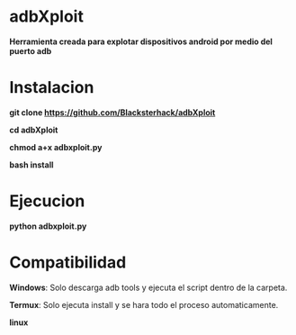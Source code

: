 # adbXploit
__Herramienta creada para explotar dispositivos android por medio del puerto adb__

# Instalacion
__git clone https://github.com/Blacksterhack/adbXploit__

__cd adbXploit__

__chmod a+x adbxploit.py__

__bash install__

# Ejecucion
__python adbxploit.py__

# Compatibilidad

__Windows__: Solo descarga adb tools y ejecuta el script dentro de la carpeta.

__Termux__: Solo ejecuta install y se hara todo el proceso automaticamente.

__linux__

